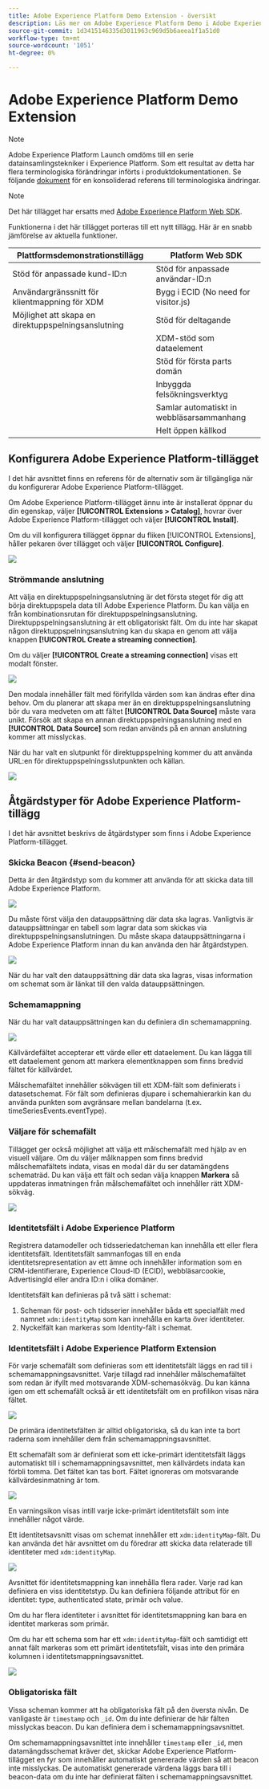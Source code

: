 ```yaml
---
title: Adobe Experience Platform Demo Extension - översikt
description: Läs mer om Adobe Experience Platform Demo i Adobe Experience Platform.
source-git-commit: 1d3415146335d3011963c969d5b6aeea1f1a51d0
workflow-type: tm+mt
source-wordcount: '1051'
ht-degree: 0%

---
```


# Adobe Experience Platform Demo Extension

>[!NOTE]
>
>Adobe Experience Platform Launch omdöms till en serie datainsamlingstekniker i Experience Platform. Som ett resultat av detta har flera terminologiska förändringar införts i produktdokumentationen. Se följande [dokument](../../../term-updates.md) för en konsoliderad referens till terminologiska ändringar.

>[!NOTE]
>
>Det här tillägget har ersatts med [Adobe Experience Platform Web SDK](../sdk/overview.md).

Funktionerna i det här tillägget porteras till ett nytt tillägg. Här är en snabb jämförelse av aktuella funktioner.

| Plattformsdemonstrationstillägg | Platform Web SDK |
| ------------------ | ----------- |
| Stöd för anpassade kund-ID:n | Stöd för anpassade användar-ID:n |
| Användargränssnitt för klientmappning för XDM | Bygg i ECID (No need for visitor.js) |
| Möjlighet att skapa en direktuppspelningsanslutning | Stöd för deltagande |
|  | XDM-stöd som dataelement |
|  | Stöd för första parts domän |
|  | Inbyggda felsökningsverktyg |
|  | Samlar automatiskt in webbläsarsammanhang |
|  | Helt öppen källkod |


## Konfigurera Adobe Experience Platform-tillägget

I det här avsnittet finns en referens för de alternativ som är tillgängliga när du konfigurerar Adobe Experience Platform-tillägget.

Om Adobe Experience Platform-tillägget ännu inte är installerat öppnar du din egenskap, väljer **[!UICONTROL Extensions > Catalog]**, hovrar över Adobe Experience Platform-tillägget och väljer **[!UICONTROL Install]**.

Om du vill konfigurera tillägget öppnar du fliken [!UICONTROL Extensions], håller pekaren över tillägget och väljer **[!UICONTROL Configure]**.

![](../../../images/adobe-experience-platform-extension-configuration.png)

### Strömmande anslutning

Att välja en direktuppspelningsanslutning är det första steget för dig att börja direktuppspela data till Adobe Experience Platform. Du kan välja en från kombinationsrutan för direktuppspelningsanslutning. Direktuppspelningsanslutning är ett obligatoriskt fält. Om du inte har skapat någon direktuppspelningsanslutning kan du skapa en genom att välja knappen **[!UICONTROL Create a streaming connection]**.

Om du väljer **[!UICONTROL Create a streaming connection]** visas ett modalt fönster.

![](../../../images/adobe-experienc-platform-create-streaming-connection.png)

Den modala innehåller fält med förifyllda värden som kan ändras efter dina behov. Om du planerar att skapa mer än en direktuppspelningsanslutning bör du vara medveten om att fältet **[!UICONTROL Data Source]** måste vara unikt. Försök att skapa en annan direktuppspelningsanslutning med en **[!UICONTROL Data Source]** som redan används på en annan anslutning kommer att misslyckas.

När du har valt en slutpunkt för direktuppspelning kommer du att använda URL:en för direktuppspelningsslutpunkten och källan.

![](../../../images/adobe-experience-platform-streaming-endpoint-selected.png)

## Åtgärdstyper för Adobe Experience Platform-tillägg

I det här avsnittet beskrivs de åtgärdstyper som finns i Adobe Experience Platform-tillägget.

### Skicka Beacon {#send-beacon}

Detta är den åtgärdstyp som du kommer att använda för att skicka data till Adobe Experience Platform.

![](../../../images/adobe-experience-platform-send-beacon-dataset.png)

Du måste först välja den datauppsättning där data ska lagras. Vanligtvis är datauppsättningar en tabell som lagrar data som skickas via direktuppspelningsanslutningen. Du måste skapa datauppsättningarna i Adobe Experience Platform innan du kan använda den här åtgärdstypen.

![](../../../images/adobe-experience-platform-send-beacon-dataset-selected1.png)

När du har valt den datauppsättning där data ska lagras, visas information om schemat som är länkat till den valda datauppsättningen.

### Schemamappning

När du har valt datauppsättningen kan du definiera din schemamappning.

![](../../../images/adobe-experience-platform-send-beacon-schema-mapping.png)

Källvärdefältet accepterar ett värde eller ett dataelement. Du kan lägga till ett dataelement genom att markera elementknappen som finns bredvid fältet för källvärdet.

Målschemafältet innehåller sökvägen till ett XDM-fält som definierats i datasetschemat. För fält som definieras djupare i schemahierarkin kan du använda punkten som avgränsare mellan bandelarna (t.ex. timeSeriesEvents.eventType).

### Väljare för schemafält

Tillägget ger också möjlighet att välja ett målschemafält med hjälp av en visuell väljare. Om du väljer målknappen som finns bredvid målschemafältets indata, visas en modal där du ser datamängdens schematräd. Du kan välja ett fält och sedan välja knappen **Markera** så uppdateras inmatningen från målschemafältet och innehåller rätt XDM-sökväg.

![](../../../images/adobe-experience-platform-send-beacon-schema-field-selector.png)

### Identitetsfält i Adobe Experience Platform

Registrera datamodeller och tidsseriedatcheman kan innehålla ett eller flera identitetsfält. Identitetsfält sammanfogas till en enda identitetsrepresentation av ett ämne och innehåller information som en CRM-identifierare, Experience Cloud-ID (ECID), webbläsarcookie, AdvertisingId eller andra ID:n i olika domäner.

Identitetsfält kan definieras på två sätt i schemat:

1. Scheman för post- och tidsserier innehåller båda ett specialfält med namnet `xdm:identityMap` som kan innehålla en karta över identiteter.
1. Nyckelfält kan markeras som Identity-fält i schemat.

### Identitetsfält i Adobe Experience Platform Extension

För varje schemafält som definieras som ett identitetsfält läggs en rad till i schemamappningsavsnittet. Varje tillagd rad innehåller målschemafältet som redan är ifyllt med motsvarande XDM-schemasökväg. Du kan känna igen om ett schemafält också är ett identitetsfält om en profilikon visas nära fältet.

![](../../../images/adobe-experience-platform-send-beacon-identity-field.png)

De primära identitetsfälten är alltid obligatoriska, så du kan inte ta bort raderna som innehåller dem från schemamappningsavsnittet.

Ett schemafält som är definierat som ett icke-primärt identitetsfält läggs automatiskt till i schemamappningsavsnittet, men källvärdets indata kan förbli tomma. Det fältet kan tas bort. Fältet ignoreras om motsvarande källvärdesinmatning är tom.

![](../../../images/adobe-experience-platform-send-beacon-identity-field-warning.png)

En varningsikon visas intill varje icke-primärt identitetsfält som inte innehåller något värde.

Ett identitetsavsnitt visas om schemat innehåller ett `xdm:identityMap`-fält. Du kan använda det här avsnittet om du föredrar att skicka data relaterade till identiteter med `xdm:identityMap`.

![](../../../images/adobe-experience-platform-send-beacon-identity-section.png)

Avsnittet för identitetsmappning kan innehålla flera rader. Varje rad kan definiera en viss identitetstyp. Du kan definiera följande attribut för en identitet: type, authenticated state, primär och value.

Om du har flera identiteter i avsnittet för identitetsmappning kan bara en identitet markeras som primär.

Om du har ett schema som har ett `xdm:identityMap`-fält och samtidigt ett annat fält markeras som ett primärt identitetsfält, visas inte den primära kolumnen i identitetsmappningsavsnittet.

![](../../../images/adobe-experience-platform-send-beacon-identity-section-not-primary.png)

### Obligatoriska fält

Vissa scheman kommer att ha obligatoriska fält på den översta nivån. De vanligaste är `timestamp` och `_id`. Om du inte definierar de här fälten misslyckas beacon. Du kan definiera dem i schemamappningsavsnittet.

Om schemamappningsavsnittet inte innehåller `timestamp` eller `_id`, men datamängdsschemat kräver det, skickar Adobe Experience Platform-tillägget en fyr som innehåller automatiskt genererade värden så att beacon inte misslyckas. De automatiskt genererade värdena läggs bara till i beacon-data om du inte har definierat fälten i schemamappningsavsnittet.
